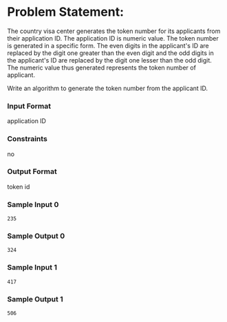 # Problem Statement:

The country visa center generates the token number for its applicants from their application ID. The application ID is numeric value. The token number is generated in a specific form. The even digits in the applicant's ID are replaced by the digit one greater than the even digit and the odd digits in the applicant's ID are replaced by the digit one lesser than the odd digit. The numeric value thus generated represents the token number of applicant.<br>

Write an algorithm to generate the token number from the applicant ID.

### Input Format

application ID

### Constraints

no

### Output Format

token id

### Sample Input 0
```
235
```
### Sample Output 0
```
324
```
### Sample Input 1
```
417
```
### Sample Output 1
```
506
```
